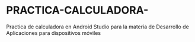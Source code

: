 # PRACTICA-CALCULADORA-
Practica de calculadora en Android Studio para la materia de Desarrollo de Aplicaciones para dispositivos móviles
